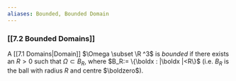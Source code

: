 ```yaml
---
aliases: Bounded, Bounded Domain
---
```


### [[7.2 Bounded Domains]]

A [[7.1 Domains|Domain]] $\Omega \subset \R ^3$ is _bounded_ if there exists an $R > 0$ such that $\Omega \subset B_R$, where $B_R:= \{\boldx : |\boldx |<R\}$ (i.e. $B_R$ is the ball with radius $R$ and centre $\boldzero$).
